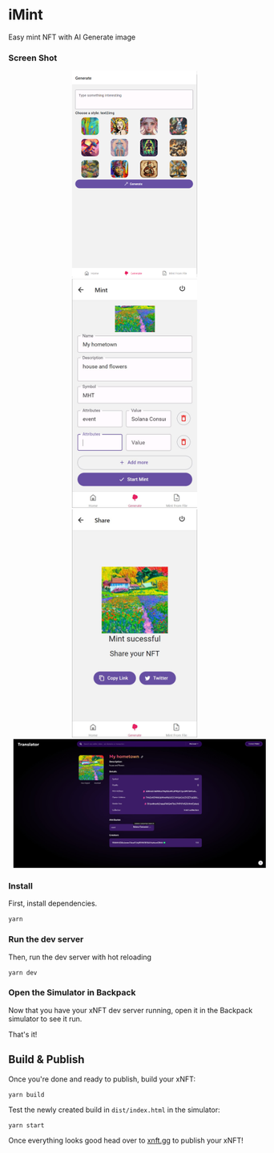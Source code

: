 # iMint

Easy mint NFT with AI Generate image

### Screen Shot
<div style="text-align:center;">
    <img src="./assets/Screenshot/photo_0.png" alt="..." width="250" style="margin: 0 10px;" />
    <img src="./assets/Screenshot/photo_2.jpg" alt="..." width="250" style="margin: 0 10px;" />
    <img src="./assets/Screenshot/photo_3.jpg" alt="..." width="250" style="margin: 0 10px;" />
</div>
<img src="./assets/Screenshot/photo_4.jpg" alt="..." style="margin: 0 10px;" />


### Install

First, install dependencies.

```
yarn
```

### Run the dev server

Then, run the dev server with hot reloading

```
yarn dev
```

### Open the Simulator in Backpack

Now that you have your xNFT dev server running, open it in the Backpack simulator to see it run.

That's it!


## Build & Publish

Once you're done and ready to publish, build your xNFT:

```
yarn build
```

Test the newly created build in `dist/index.html` in the simulator:

```
yarn start
```

Once everything looks good head over to [xnft.gg](https://www.xnft.gg) to publish your xNFT!
